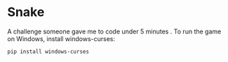 # Snake
 A challenge someone gave me to code under 5 minutes .
To run the game on Windows, install windows-curses:
```bash
pip install windows-curses
```
